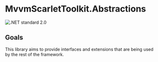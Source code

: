 # MvvmScarletToolkit.Abstractions

![.NET standard 2.0](https://img.shields.io/badge/.NET-standard2.0-brightgreen)

## Goals

This library aims to provide interfaces and extensions that are being used by the rest of the framework.
